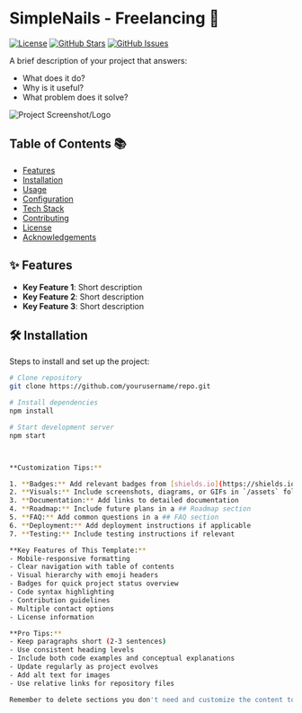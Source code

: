 # SimpleNails - Freelancing 🚀

[![License](https://img.shields.io/badge/License-MIT-blue.svg)](https://opensource.org/licenses/MIT)
[![GitHub Stars](https://img.shields.io/github/stars/yourusername/repo.svg)](https://github.com/yourusername/repo/stargazers)
[![GitHub Issues](https://img.shields.io/github/issues/yourusername/repo.svg)](https://github.com/yourusername/repo/issues)

A brief description of your project that answers:
- What does it do? 
- Why is it useful?
- What problem does it solve?

![Project Screenshot/Logo](path/to/image.png)

## Table of Contents 📚
- [Features](#-features)
- [Installation](#-installation)
- [Usage](#-usage)
- [Configuration](#-configuration)
- [Tech Stack](#-tech-stack)
- [Contributing](#-contributing)
- [License](#-license)
- [Acknowledgements](#-acknowledgements)

## ✨ Features
- **Key Feature 1**: Short description
- **Key Feature 2**: Short description 
- **Key Feature 3**: Short description

## 🛠 Installation
Steps to install and set up the project:

```bash
# Clone repository
git clone https://github.com/yourusername/repo.git

# Install dependencies
npm install

# Start development server
npm start



**Customization Tips:**

1. **Badges:** Add relevant badges from [shields.io](https://shields.io)
2. **Visuals:** Include screenshots, diagrams, or GIFs in `/assets` folder
3. **Documentation:** Add links to detailed documentation
4. **Roadmap:** Include future plans in a ## Roadmap section
5. **FAQ:** Add common questions in a ## FAQ section
6. **Deployment:** Add deployment instructions if applicable
7. **Testing:** Include testing instructions if relevant

**Key Features of This Template:**
- Mobile-responsive formatting
- Clear navigation with table of contents
- Visual hierarchy with emoji headers
- Badges for quick project status overview
- Code syntax highlighting
- Contribution guidelines
- Multiple contact options
- License information

**Pro Tips:**
- Keep paragraphs short (2-3 sentences)
- Use consistent heading levels
- Include both code examples and conceptual explanations
- Update regularly as project evolves
- Add alt text for images
- Use relative links for repository files

Remember to delete sections you don't need and customize the content to match your project's specific requirements!

